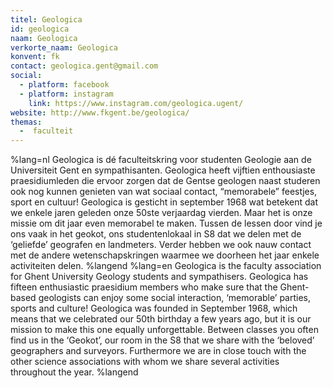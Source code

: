 ```yaml
---
titel: Geologica
id: geologica
naam: Geologica
verkorte_naam: Geologica
konvent: fk
contact: geologica.gent@gmail.com
social: 
  - platform: facebook
  - platform: instagram
    link: https://www.instagram.com/geologica.ugent/
website: http://www.fkgent.be/geologica/
themas:
  -  faculteit
---
```


%lang=nl Geologica is dé faculteitskring voor studenten Geologie aan de Universiteit Gent en sympathisanten. Geologica heeft vijftien enthousiaste praesidiumleden die ervoor zorgen dat de Gentse geologen naast studeren ook nog kunnen genieten van wat sociaal contact, “memorabele” feestjes, sport en cultuur! Geologica is gesticht in september 1968 wat betekent dat we enkele jaren geleden onze 50ste verjaardag vierden. Maar het is onze missie om dit jaar even memorabel te maken. Tussen de lessen door vind je ons vaak in het geokot, ons studentenlokaal in S8 dat we delen met de ‘geliefde’ geografen en landmeters. Verder hebben we ook nauw contact met de andere wetenschapskringen waarmee we doorheen het jaar enkele activiteiten delen. %langend %lang=en Geologica is the faculty association for Ghent University Geology students and sympathisers. Geologica has fifteen enthusiastic praesidium members who make sure that the Ghent-based geologists can enjoy some social interaction, ‘memorable’ parties, sports and culture! Geologica was founded in September 1968, which means that we celebrated our 50th birthday a few years ago, but it is our mission to make this one equally unforgettable. Between classes you often find us in the ‘Geokot’, our room in the S8 that we share with the ‘beloved’ geographers and surveyors. Furthermore we are in close touch with the other science associations with whom we share several activities throughout the year. %langend
